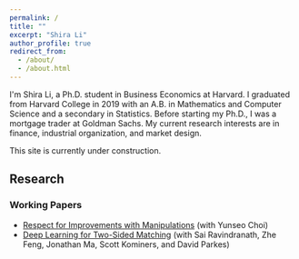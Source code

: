 ```yaml
---
permalink: /
title: ""
excerpt: "Shira Li"
author_profile: true
redirect_from: 
  - /about/
  - /about.html
---
```


I'm Shira Li, a Ph.D. student in Business Economics at Harvard. I graduated from Harvard College in 2019 with an A.B. in Mathematics and Computer Science and a secondary in Statistics. Before starting my Ph.D., I was a mortgage trader at Goldman Sachs. My current research interests are in finance, industrial organization, and market design.

This site is currently under construction.

## Research
### Working Papers
- [Respect for Improvements with Manipulations](https://papers.ssrn.com/sol3/papers.cfm?abstract_id=5127636) (with Yunseo Choi)
- [Deep Learning for Two-Sided Matching](https://arxiv.org/abs/2107.03427) (with Sai Ravindranath, Zhe Feng, Jonathan Ma, Scott Kominers, and David Parkes)
